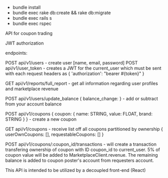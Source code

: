 

 - bundle install
 - bundle exec rake db:create && rake db:migrate
 - bundle exec rails s
 - bundle exec rspec

API for coupon trading

JWT authorization

endpoints:

POST api/v1/users - create user [name, email, password]
POST api/v1/user_token - creates a JWT for the current_user which must be sent with each request headers as 
{ 'authorization': "bearer #{token}" }

GET api/v1/reports/full_report - get all information regarding user profiles and marketplace revenue

POST api/v1/users/update_balance { balance_change: <amount> } - add or subtract from your account balance

POST api/v1/coupons { coupon: { name: STRING, value: FLOAT, brand: STRING } } - create a new coupon

GET api/v1/coupons - receive list off all coupons
partitioned by ownership 
{ userOwnCoupons: [], requestableCoupons: [] }

POST api/v1/coupons/:coupon_id/transactions - will create a transaction transfering ownership of coupon with ID coupon_id to current_user. 5% of coupon value will be added to MarketplaceClient.revenue. The remaining balance is added to coupon poster's account from requesters account.


This API is intended to be utilized by a decoupled front-end (React)
